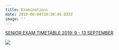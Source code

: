 ```yaml
---
title: Examinations
date: 2019-06-04T10:30:45.035Z
image: ''
---
```

[SENIOR EXAM TIMETABLE 2019: 9 - 13 SEPTEMBER](https://res.cloudinary.com/ruapehu-college/image/upload/v1567717615/Senior_exam_timetable_2019_FINAL_icx4q4.pdf)



![](https://res.cloudinary.com/ruapehu-college/image/upload/v1567718214/Exam_TT_2019_vqn7c2.jpg)
